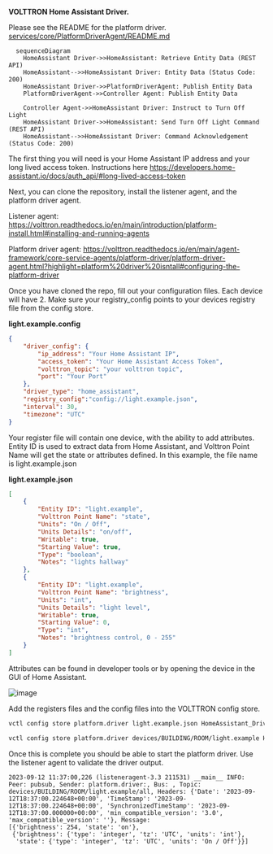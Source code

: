 **VOLTTRON Home Assistant Driver.** 

Please see the README for the platform driver.
[services/core/PlatformDriverAgent/README.md](https://github.com/riley206/Rileys_volttron/blob/55146b78d3ab7f53d08598df272cdda2d0aa8d3d/services/core/PlatformDriverAgent/README.md)
```mermaid
  sequenceDiagram
    HomeAssistant Driver->>HomeAssistant: Retrieve Entity Data (REST API)
    HomeAssistant-->>HomeAssistant Driver: Entity Data (Status Code: 200)
    HomeAssistant Driver->>PlatformDriverAgent: Publish Entity Data
    PlatformDriverAgent->>Controller Agent: Publish Entity Data

    Controller Agent->>HomeAssistant Driver: Instruct to Turn Off Light
    HomeAssistant Driver->>HomeAssistant: Send Turn Off Light Command (REST API)
    HomeAssistant-->>HomeAssistant Driver: Command Acknowledgement (Status Code: 200)

```
The first thing you will need is your Home Assistant IP address and your long lived access token. Instructions here https://developers.home-assistant.io/docs/auth_api/#long-lived-access-token


Next, you can clone the repository, install the listener agent, and the platform driver agent.

Listener agent: https://volttron.readthedocs.io/en/main/introduction/platform-install.html#installing-and-running-agents

Platform driver agent: https://volttron.readthedocs.io/en/main/agent-framework/core-service-agents/platform-driver/platform-driver-agent.html?highlight=platform%20driver%20isntall#configuring-the-platform-driver

Once you have cloned the repo, fill out your configuration files. Each device will have 2. Make sure your registry_config points to your devices registry file from the config store.

**light.example.config**
```json
{
    "driver_config": {
        "ip_address": "Your Home Assistant IP",
        "access_token": "Your Home Assistant Access Token",
        "volttron_topic": "your volttron topic",
        "port": "Your Port"
    },
    "driver_type": "home_assistant",
    "registry_config":"config://light.example.json",
    "interval": 30,
    "timezone": "UTC"
}
```
Your register file will contain one device, with the ability to add attributes. Entity ID is used to extract data from Home Assistant, and Volttron Point Name will get the state or attributes defined. In this example, the file name is light.example.json

**light.example.json**
```json
[
    {
        "Entity ID": "light.example",
        "Volttron Point Name": "state",
        "Units": "On / Off",
        "Units Details": "on/off",
        "Writable": true,
        "Starting Value": true,
        "Type": "boolean",
        "Notes": "lights hallway"
    },
    {
        "Entity ID": "light.example",
        "Volttron Point Name": "brightness",
        "Units": "int",
        "Units Details": "light level",
        "Writable": true,
        "Starting Value": 0,
        "Type": "int",
        "Notes": "brightness control, 0 - 255"
    }
]
```
Attributes can be found in developer tools or by opening the device in the GUI of Home Assistant. 

![image](https://github.com/riley206/Rileys_volttron/assets/89715390/a367e61e-8b73-4f35-a179-dfda235ddcbe)


Add the registers files and the config files into the VOLTTRON config store. 


```bash
vctl config store platform.driver light.example.json HomeAssistant_Driver/light.example.json

vctl config store platform.driver devices/BUILDING/ROOM/light.example HomeAssistant_Driver/light.example.config
```


Once this is complete you should be able to start the platform driver. Use the listener agent to validate the driver output. 
```log
2023-09-12 11:37:00,226 (listeneragent-3.3 211531) __main__ INFO: Peer: pubsub, Sender: platform.driver:, Bus: , Topic: devices/BUILDING/ROOM/light.example/all, Headers: {'Date': '2023-09-12T18:37:00.224648+00:00', 'TimeStamp': '2023-09-12T18:37:00.224648+00:00', 'SynchronizedTimeStamp': '2023-09-12T18:37:00.000000+00:00', 'min_compatible_version': '3.0', 'max_compatible_version': ''}, Message: 
[{'brightness': 254, 'state': 'on'},
 {'brightness': {'type': 'integer', 'tz': 'UTC', 'units': 'int'},
  'state': {'type': 'integer', 'tz': 'UTC', 'units': 'On / Off'}}]
```